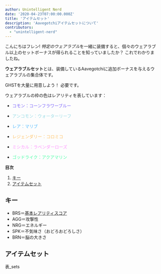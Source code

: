 ```yaml
---
author: Unintelligent Nerd
date: '2020-04-23T07:00:00.000Z'
title: 'アイテムセット'
description: 'Aavegotchiアイテムセットについて'
contributors:
  - "unintelligent-nerd"
---
```


こんにちはフレン! *特定のウェアラブル*を一緒に装備すると、個々のウェアラブル以上のセットボーナスが得られることを知っていましたか？ これでわかりましたね。

**ウェアラブルセット**とは、装備しているAavegotchiに追加ボーナスを与えるウェアラブルの集合体です。

GHSTを大量に用意しよう！ 必要です。

ウェアラブルの枠の色はレアリティを表しています：
* <p style="color:#806AFB">コモン：コーンフラワーブルー</p>
* <p style="color:#98DBE5">アンコモン：ウォーターリーフ</p>
* <p style="color:#59BCFF">レア：マリブ</p>
* <p style="color:#FFC36B">レジェンダリー：コロミコ</p>
* <p style="color:#FF96FF">ミシカル：ラベンダーローズ</p>
* <p style="color:#51FFA8">ゴッドライク：アクアマリン</p>

<div class="contentsBox">

**目次**

<ol>
<li><a href=#key>キー</a></li>
<li><a href=#wearable-sets>アイテムセット</a></li>
</ol>

</div>

## キー

* BRS＝[基本レアリティスコア](/rarity-farming#base-rarity-score)
* AGG＝攻撃性
* NRG＝エネルギー
* SPK＝不気味さ（おどろおどろしさ）
* BRN＝脳の大きさ

## アイテムセット

表_sets

